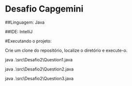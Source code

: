 # Desafio Capgemini

##Linguagem: Java

##IDE: IntelliJ

#Executando o projeto:

Crie um clone do repositório, localize o diretório e execute-o.

java .\src\Desafio2\Question1.java

java .\src\Desafio2\Question2.java

java .\src\Desafio2\Question3.java
